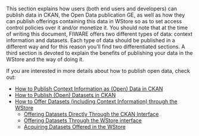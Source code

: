 This section explains how users (both end users and developers) can
publish data in CKAN, the Open Data publication GE, as well as how they
can publish offerings containing this data in WStore so as to set access
control policies over it and/or monetize it. You should note that at the
time of writing this document, FIWARE offers two different types of
data: context information and datasets. Each type of data should be
published in a different way and for this reason you’ll find two
differentiated sections. A third section is devoted to explain the
benefits of publishing your data in the WStore and the way of doing it.

If you are interested in more details about how to publish open data,
check out:

-   [How to Publish Context Information as (Open) Data in
    CKAN](/publishing-open-data-in-fiware/how-to-publish-context-information-as-open-data-in-ckan/)
-   [How to Publish (Open) Datasets in
    CKAN](/publishing-open-data-in-fiware/how-to-publish-open-datasets-in-ckan-2/)
-   [How to Offer Datasets (including Context Information) through the
    WStore](/publishing-open-data-in-fiware/how-to-offer-datasets-including-context-information-through-the-wstore/introduction/)
    -   [Offering Datasets Directly Through the CKAN
        Interface](/publishing-open-data-in-fiware/how-to-offer-datasets-including-context-information-through-the-wstore/offering-datasets-directly-through-the-ckan-interface/)
    -   [Offering Datasets Through the WStore
        interface](/publishing-open-data-in-fiware/how-to-offer-datasets-including-context-information-through-the-wstore/offering-datasets-through-the-wstore-interface/)
    -   [Acquiring Datasets Offered in the
        WStore](/publishing-open-data-in-fiware/how-to-offer-datasets-including-context-information-through-the-wstore/acquiring-datasets-offered-in-the-wstore/)

